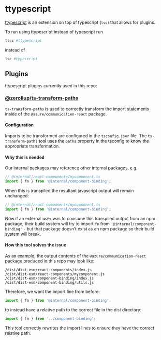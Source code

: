 # ttypescript

[ttypescript](https://github.com/cevek/ttypescript) is an extension on top of typescript (`tsc`) that allows for plugins.

To run using ttypescript instead of typescript run

```bash
ttsc #ttypescript
```

instead of

```bash
tsc #typescript
```

## Plugins

ttypescript plugins currently used in this repo:

### [@zerollup/ts-transform-paths](https://github.com/zerkalica/zerollup/tree/master/packages/ts-transform-paths)

`ts-transform-paths` is used to correctly transform the import statements inside of the `@azure/communication-react` package.

#### Configuration

Imports to be transformed are configured in the `tsconfig.json` file. The `ts-transform-paths` tool uses the `paths` property in the tsconfig to know the appropriate transformation.

#### Why this is needed

Our internal packages may reference other internal packages, e.g.

```javascript
// @internal/react-components/mycomponent.ts
import { fn } from '@internal/component-binding';
```

When this is transpiled the resultant javascript output will remain unchanged:

```javascript
// @internal/react-components/mycomponent.ts
import { fn } from '@internal/component-binding';
```

Now if an external user was to consume this transpiled output from an npm package, their build system will try to import `fn` from `'@internal/component-binding'` - but that package doesn't exist as an npm package so their build system will break.

#### How this tool solves the issue

As an example, the output contents of the `@azure/communication-react` package produced in this repo may look like:

```text
/dist/dist-esm/react-components/index.js
/dist/dist-esm/react-components/mycomponent.js
/dist/dist-esm/component-binding/index.js
/dist/dist-esm/component-binding/utils.js
```

Therefore, we want the import line from before:

```javascript
import { fn } from '@internal/component-binding';
```

to instead have a relative path to the correct file in the dist directory:

```javascript
import { fn } from '../component-binding';
```

This tool correctly rewrites the import lines to ensure they have the correct relative path.
